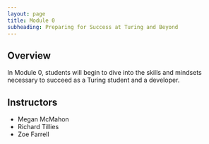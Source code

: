 ```yaml
---
layout: page
title: Module 0
subheading: Preparing for Success at Turing and Beyond
---
```


## Overview

In Module 0, students will begin to dive into the skills and mindsets necessary to succeed as a Turing student and a developer. 

## Instructors

* Megan McMahon
* Richard Tillies 
* Zoe Farrell

